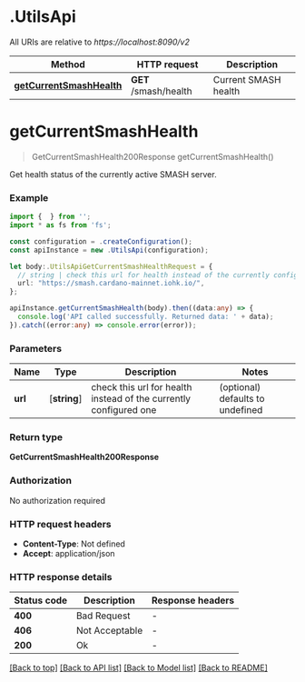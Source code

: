 # .UtilsApi

All URIs are relative to *https://localhost:8090/v2*

Method | HTTP request | Description
------------- | ------------- | -------------
[**getCurrentSmashHealth**](UtilsApi.md#getCurrentSmashHealth) | **GET** /smash/health | Current SMASH health


# **getCurrentSmashHealth**
> GetCurrentSmashHealth200Response getCurrentSmashHealth()

Get health status of the currently active SMASH server. 

### Example


```typescript
import {  } from '';
import * as fs from 'fs';

const configuration = .createConfiguration();
const apiInstance = new .UtilsApi(configuration);

let body:.UtilsApiGetCurrentSmashHealthRequest = {
  // string | check this url for health instead of the currently configured one (optional)
  url: "https://smash.cardano-mainnet.iohk.io/",
};

apiInstance.getCurrentSmashHealth(body).then((data:any) => {
  console.log('API called successfully. Returned data: ' + data);
}).catch((error:any) => console.error(error));
```


### Parameters

Name | Type | Description  | Notes
------------- | ------------- | ------------- | -------------
 **url** | [**string**] | check this url for health instead of the currently configured one | (optional) defaults to undefined


### Return type

**GetCurrentSmashHealth200Response**

### Authorization

No authorization required

### HTTP request headers

 - **Content-Type**: Not defined
 - **Accept**: application/json


### HTTP response details
| Status code | Description | Response headers |
|-------------|-------------|------------------|
**400** | Bad Request |  -  |
**406** | Not Acceptable |  -  |
**200** | Ok |  -  |

[[Back to top]](#) [[Back to API list]](README.md#documentation-for-api-endpoints) [[Back to Model list]](README.md#documentation-for-models) [[Back to README]](README.md)


